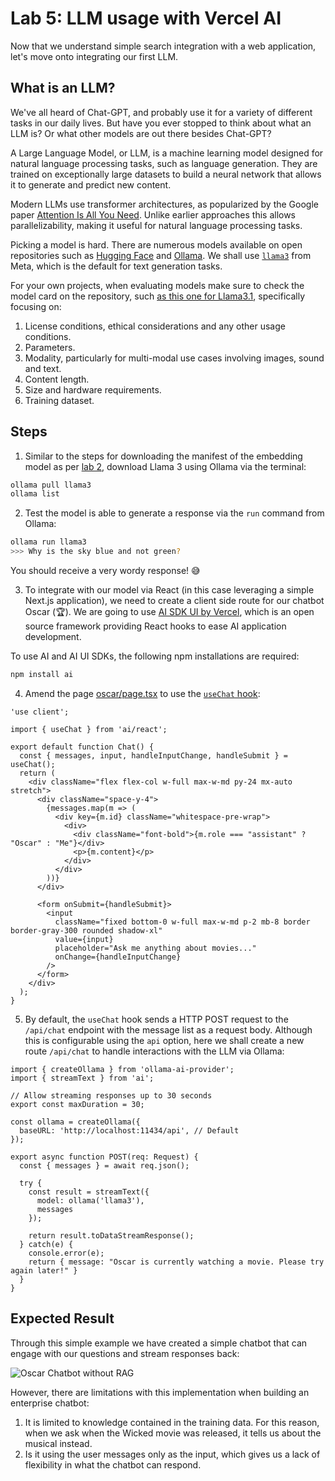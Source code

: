 # Lab 5: LLM usage with Vercel AI

Now that we understand simple search integration with a web application, let's move onto integrating our first LLM. 

## What is an LLM?

We've all heard of Chat-GPT, and probably use it for a variety of different tasks in our daily lives. But have you ever stopped to think about what an LLM is? Or what other models are out there besides Chat-GPT?

A Large Language Model, or LLM, is a machine learning model designed for natural language processing tasks, such as language generation. They are trained on exceptionally large datasets to build a neural network that allows it to generate and predict new content.

Modern LLMs use transformer architectures, as popularized by the Google paper [Attention Is All You Need](https://arxiv.org/pdf/1706.03762). Unlike earlier approaches this allows parallelizability, making it useful for natural language processing tasks.

Picking a model is hard. There are numerous models available on open repositories such as [Hugging Face](https://huggingface.co/spaces/open-llm-leaderboard/open_llm_leaderboard) and [Ollama](https://ollama.com/search). We shall use [`llama3`](https://ollama.com/library/llama3) from Meta, which is the default for text generation tasks.

For your own projects, when evaluating models make sure to check the model card on the repository, such [as this one for Llama3.1](https://github.com/meta-llama/llama-models/blob/main/models/llama3_1/MODEL_CARD.md), specifically focusing on:

1. License conditions, ethical considerations and any other usage conditions.
2. Parameters.
3. Modality, particularly for multi-modal use cases involving images, sound and text.
4. Content length.
5. Size and hardware requirements.
6. Training dataset.

## Steps

1. Similar to the steps for downloading the manifest of the embedding model as per [lab 2](./2-vector-embeddings.md), download Llama 3 using Ollama via the terminal:

```zsh
ollama pull llama3
ollama list
```

2. Test the model is able to generate a response via the `run` command from Ollama:

```zsh
ollama run llama3
>>> Why is the sky blue and not green?
```

You should receive a very wordy response! 😅

3. To integrate with our model via React (in this case leveraging a simple Next.js application), we need to create a client side route for our chatbot Oscar (🏆). We are going to use [AI SDK UI by Vercel](https://sdk.vercel.ai/docs/ai-sdk-ui/overview), which is an open source framework providing React hooks to ease AI application development.

To use AI and AI UI SDKs, the following npm installations are required:

```zsh
npm install ai
```

4. Amend the page [oscar/page.tsx](../movie-rag/src/app/oscar/page.tsx) to use the [`useChat` hook](https://sdk.vercel.ai/docs/ai-sdk-ui/chatbot):

```tsx
'use client';

import { useChat } from 'ai/react';

export default function Chat() {
  const { messages, input, handleInputChange, handleSubmit } = useChat();
  return (
    <div className="flex flex-col w-full max-w-md py-24 mx-auto stretch">
      <div className="space-y-4">
        {messages.map(m => (
          <div key={m.id} className="whitespace-pre-wrap">
            <div>
              <div className="font-bold">{m.role === "assistant" ? "Oscar" : "Me"}</div>
              <p>{m.content}</p>
            </div>
          </div>
        ))}
      </div>

      <form onSubmit={handleSubmit}>
        <input
          className="fixed bottom-0 w-full max-w-md p-2 mb-8 border border-gray-300 rounded shadow-xl"
          value={input}
          placeholder="Ask me anything about movies..."
          onChange={handleInputChange}
        />
      </form>
    </div>
  );
}
```

5. By default, the `useChat` hook sends a HTTP POST request to the `/api/chat` endpoint with the message list as a request body. Although this is configurable using the `api` option, here we shall create a new route `/api/chat` to handle interactions with the LLM via Ollama:

```tsx
import { createOllama } from 'ollama-ai-provider';
import { streamText } from 'ai';

// Allow streaming responses up to 30 seconds
export const maxDuration = 30;

const ollama = createOllama({
  baseURL: 'http://localhost:11434/api', // Default
});

export async function POST(req: Request) {
  const { messages } = await req.json();
  
  try {
    const result = streamText({
      model: ollama('llama3'),
      messages
    });
  
    return result.toDataStreamResponse();
  } catch(e) {
    console.error(e);
    return { message: "Oscar is currently watching a movie. Please try again later!" }
  }
}
```

## Expected Result

Through this simple example we have created a simple chatbot that can engage with our questions and stream responses back:

![Oscar Chatbot without RAG](./screenshots/5/5-oscar-without-rag.png)

However, there are limitations with this implementation when building an enterprise chatbot:

1. It is limited to knowledge contained in the training data. For this reason, when we ask when the Wicked movie was released, it tells us about the musical instead.
2. Is it using the user messages only as the input, which gives us a lack of flexibility in what the chatbot can respond.